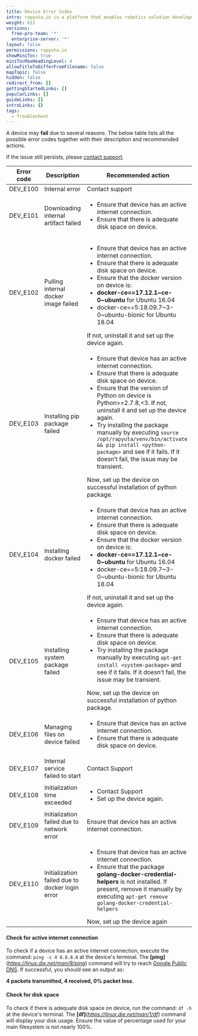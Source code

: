 ```yaml
---
title: Device Error Codes
intro: rapyuta.io is a platform that enables robotics solution development by providing the necessary software infrastructure and facilitating the interaction between multiple stakeholders who contribute to the solution development.
weight: 611
versions:
  free-pro-team: '*'
  enterprise-server: '*'
layout: false
permissions: rapyuta.io
showMiniToc: true
miniTocMaxHeadingLevel: 4
allowTitleToDifferFromFilename: false
mapTopic: false
hidden: false
redirect_from: []
gettingStartedLinks: []
popularLinks: []
guideLinks: []
introLinks: {}
tags:
  - Troubleshoot
---
```

A device may **fail** due to several reasons. The below table lists all the possible error codes together with their description and recommended actions.



If the issue still persists, please <a href="#" onclick="javascript:FreshWidget.show();">contact support</a>.


| Error code| Description             | Recommended action |
| ----------| ----------------------- | ------------------ |
| DEV_E100 | Internal error | Contact support |
| DEV_E101 | Downloading internal artifact failed | <ul><li>Ensure that device has an active internet connection.</li><li>Ensure that there is adequate disk space on device.</li></ul> |
| DEV_E102 | 	Pulling internal docker image failed | <ul><li>Ensure that device has an active internet connection.</li><li>Ensure that there is adequate disk space on device.</li><li>Ensure that the docker version on device is:<li>**docker-ce==17.12.1~ce-0~ubuntu** for Ubuntu 16.04</li><li>docker-ce==5:18.09.7~3-0~ubuntu-bionic for Ubuntu 18.04</li></li></ul> If not, uninstall it and set up the device again.  |
| DEV_E103 | Installing pip package failed | <ul><li>Ensure that device has an active internet connection.</li><li>Ensure that there is adequate disk space on device.</li><li>Ensure that the version of Python on device is Python>=2.7.8,<3. If not, uninstall it and set up the device again.</li><li>Try installing the package manually by executing `source /opt/rapyuta/venv/bin/activate && pip install <python-package>` and see if it fails. If it doesn’t fail, the issue may be transient.</li></ul> Now, set up the device on successful installation of python package. |
| DEV_E104 | Installing docker failed | <ul><li>Ensure that device has an active internet connection.</li><li>Ensure that there is adequate disk space on device.</li><li>Ensure that the docker version on device is:<li>**docker-ce==17.12.1~ce-0~ubuntu** for Ubuntu 16.04</li><li>docker-ce==5:18.09.7~3-0~ubuntu-bionic for Ubuntu 18.04</li></li></ul> If not, uninstall it and set up the device again. |
| DEV_E105 | Installing system package failed | <ul><li>Ensure that device has an active internet connection.</li><li>Ensure that there is adequate disk space on device.</li><li>Try installing the package manually by executing `apt-get install <system-package>` and see if it fails. If it doesn’t fail, the issue may be transient.</li></ul> Now, set up the device on successful installation of python package. |
| DEV_E106 | Managing files on device failed | <ul><li>Ensure that device has an active internet connection.</li><li>Ensure that there is adequate disk space on device.</li></ul> |
| DEV_E107 | Internal service failed to start | Contact Support |
| DEV_E108 | Initialization time exceeded | <ul> <li>Contact Support</li><li>Set up the device again.</li></ul> |
| DEV_E109 | Initialization failed due to network error | Ensure that device has an active internet connection.|
| DEV_E110 | Initialization failed due to docker login error | <ul><li>Ensure that device has an active internet connection.</li><li>Ensure that the package **golang-docker-credential-helpers** is not installed. If present, remove it manually by executing `apt-get remove golang-docker-credential-helpers`</li></ul> Now, set up the device again |

#### Check for active internet connection

  To check if a device has an active internet connection, execute the command: `ping -c 4 8.8.8.8` at the device's terminal. The **[**ping**]**(*https://linux.die.net/man/8/ping*) command will try to reach [Google Public DNS](https://en.wikipedia.org/wiki/Google_Public_DNS). If successful, you should see an output as:

  **4 packets transmitted, 4 received, 0% packet loss.**



#### Check for disk space

  To check if there is adequate disk space on device, run the command: `df -h` at the device's terminal. The **[**df**]**(*https://linux.die.net/man/1/df*) command will display your disk usage. Ensure the value of percentage used for your main filesystem is not nearly 100%.
